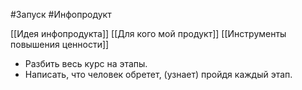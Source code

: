 #Запуск #Инфопродукт 

[[Идея инфопродукта]]
[[Для кого мой продукт]]
[[Инструменты повышения ценности]]

- Разбить весь курс на этапы.
- Написать, что человек обретет, (узнает) пройдя каждый этап.